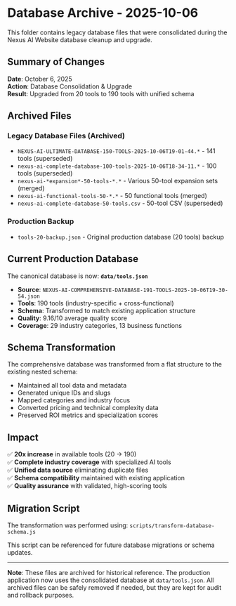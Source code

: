 # Database Archive - 2025-10-06

This folder contains legacy database files that were consolidated during the Nexus AI Website database cleanup and upgrade.

## Summary of Changes

**Date**: October 6, 2025  
**Action**: Database Consolidation & Upgrade  
**Result**: Upgraded from 20 tools to 190 tools with unified schema

## Archived Files

### Legacy Database Files (Archived)
- `NEXUS-AI-ULTIMATE-DATABASE-150-TOOLS-2025-10-06T19-01-44.*` - 141 tools (superseded)
- `nexus-ai-complete-database-100-tools-2025-10-06T18-34-11.*` - 100 tools (superseded)
- `nexus-ai-*expansion*-50-tools-*.*` - Various 50-tool expansion sets (merged)
- `nexus-ai-functional-tools-50-*.*` - 50 functional tools (merged)
- `nexus-ai-complete-database-50-tools.csv` - 50-tool CSV (superseded)

### Production Backup
- `tools-20-backup.json` - Original production database (20 tools) backup

## Current Production Database

The canonical database is now: **`data/tools.json`**
- **Source**: `NEXUS-AI-COMPREHENSIVE-DATABASE-191-TOOLS-2025-10-06T19-30-54.json`
- **Tools**: 190 tools (industry-specific + cross-functional)
- **Schema**: Transformed to match existing application structure
- **Quality**: 9.16/10 average quality score
- **Coverage**: 29 industry categories, 13 business functions

## Schema Transformation

The comprehensive database was transformed from a flat structure to the existing nested schema:
- Maintained all tool data and metadata
- Generated unique IDs and slugs
- Mapped categories and industry focus
- Converted pricing and technical complexity data
- Preserved ROI metrics and specialization scores

## Impact

✅ **20x increase** in available tools (20 → 190)  
✅ **Complete industry coverage** with specialized AI tools  
✅ **Unified data source** eliminating duplicate files  
✅ **Schema compatibility** maintained with existing application  
✅ **Quality assurance** with validated, high-scoring tools  

## Migration Script

The transformation was performed using:
`scripts/transform-database-schema.js`

This script can be referenced for future database migrations or schema updates.

---

**Note**: These files are archived for historical reference. The production application now uses the consolidated database at `data/tools.json`. All archived files can be safely removed if needed, but they are kept for audit and rollback purposes.